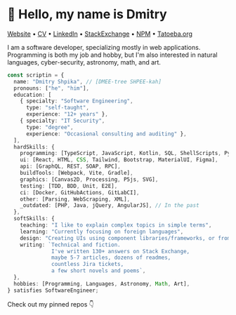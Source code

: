 # :wave: Hello, my name is Dmitry

[Website](https://scriptin.github.io) &bull; [CV](https://github.com/scriptin/cv/releases/latest/download/Dmitry_Shpika_CV.pdf) &bull; [LinkedIn](https://www.linkedin.com/in/dmitry-shpika/) &bull; [StackExchange](https://stackexchange.com/users/224676/scriptin?tab=accounts) &bull; [NPM](https://www.npmjs.com/~scriptin) &bull; [Tatoeba.org](https://tatoeba.org/en/user/profile/scriptin)

I am a software developer, specializing mostly in web applications.
Programming is both my job and hobby,
but I'm also interested in natural languages,
cyber-security, astronomy, math, and art.

```ts
const scriptin = {
  name: "Dmitry Shpika", // [DMEE-tree SHPEE-kah]
  pronouns: ["he", "him"],
  education: [
    { specialty: "Software Engineering",
      type: "self-taught",
      experience: "12+ years" },
    { specialty: "IT Security",
      type: "degree",
      experience: "Occasional consulting and auditing" },
  ],
  hardSkills: {
    programming: [TypeScript, JavaScript, Kotlin, SQL, ShellScripts, Python],
    ui: [React, HTML, CSS, Tailwind, Bootstrap, MaterialUI, Figma],
    api: [GraphQL, REST, SOAP, RPC],
    buildTools: [Webpack, Vite, Gradle],
    graphics: [Canvas2D, Processing, P5js, SVG],
    testing: [TDD, BDD, Unit, E2E],
    ci: [Docker, GitHubActions, GitLabCI],
    other: [Parsing, WebScraping, XML],
    _outdated: [PHP, Java, jQuery, AngularJS], // In the past
  },
  softSkills: {
    teaching: "I like to explain complex topics in simple terms",
    learning: "Currently focusing on foreign languages",
    design: "Creating UIs using component libraries/frameworks, or from scratch",
    writing: `Technical and fiction.
              I've written 130+ answers on Stack Exchange,
              maybe 5-7 articles, dozens of readmes,
              countless Jira tickets,
              a few short novels and poems`,
  },
  hobbies: [Programming, Languages, Astronomy, Math, Art],
} satisfies SoftwareEngineer;
```

Check out my pinned repos :point_down:
